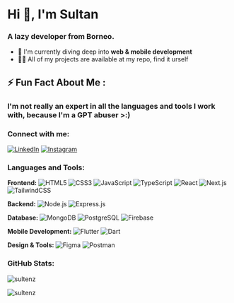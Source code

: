 # Hi 👋, I'm Sultan
### A lazy developer from Borneo.
- 🔭 I'm currently diving deep into **web & mobile development**
- 👨‍💻 All of my projects are available at my repo, find it urself

## ⚡ Fun Fact About Me :
### I'm not really an expert in all the languages and tools I work with, because **I'm a GPT abuser >:)**

### Connect with me:
[![LinkedIn](https://img.shields.io/badge/-LinkedIn-0077B5?style=flat&logo=linkedin&logoColor=white)](https://linkedin.com/in/sultan%20akmal%20ghiffari)
[![Instagram](https://img.shields.io/badge/-Instagram-E4405F?style=flat&logo=instagram&logoColor=white)](https://instagram.com/sultan_a.g_)

### Languages and Tools:
**Frontend:**
![HTML5](https://img.shields.io/badge/-HTML5-E34F26?style=flat&logo=html5&logoColor=white)
![CSS3](https://img.shields.io/badge/-CSS3-1572B6?style=flat&logo=css3&logoColor=white)
![JavaScript](https://img.shields.io/badge/-JavaScript-F7DF1E?style=flat&logo=javascript&logoColor=black)
![TypeScript](https://img.shields.io/badge/-TypeScript-3178C6?style=flat&logo=typescript&logoColor=white)
![React](https://img.shields.io/badge/-React-61DAFB?style=flat&logo=react&logoColor=black)
![Next.js](https://img.shields.io/badge/-Next.js-000000?style=flat&logo=next.js&logoColor=white)
![TailwindCSS](https://img.shields.io/badge/-Tailwind-38B2AC?style=flat&logo=tailwind-css&logoColor=white)

**Backend:**
![Node.js](https://img.shields.io/badge/-Node.js-339933?style=flat&logo=node.js&logoColor=white)
![Express.js](https://img.shields.io/badge/-Express.js-000000?style=flat&logo=express&logoColor=white)

**Database:**
![MongoDB](https://img.shields.io/badge/-MongoDB-47A248?style=flat&logo=mongodb&logoColor=white)
![PostgreSQL](https://img.shields.io/badge/-PostgreSQL-336791?style=flat&logo=postgresql&logoColor=white)
![Firebase](https://img.shields.io/badge/-Firebase-FFCA28?style=flat&logo=firebase&logoColor=black)

**Mobile Development:**
![Flutter](https://img.shields.io/badge/-Flutter-02569B?style=flat&logo=flutter&logoColor=white)
![Dart](https://img.shields.io/badge/-Dart-0175C2?style=flat&logo=dart&logoColor=white)

**Design & Tools:**
![Figma](https://img.shields.io/badge/-Figma-F24E1E?style=flat&logo=figma&logoColor=white)
![Postman](https://img.shields.io/badge/-Postman-FF6C37?style=flat&logo=postman&logoColor=white)

### GitHub Stats:
<p><img align="center" src="https://github-readme-stats.vercel.app/api/top-langs?username=sultenz&show_icons=true&locale=en&layout=compact&theme=dark" alt="sultenz" /></p> 
<p><img align="center" src="https://github-readme-streak-stats.herokuapp.com/?user=sultenz&theme=dark" alt="sultenz" /></p>

